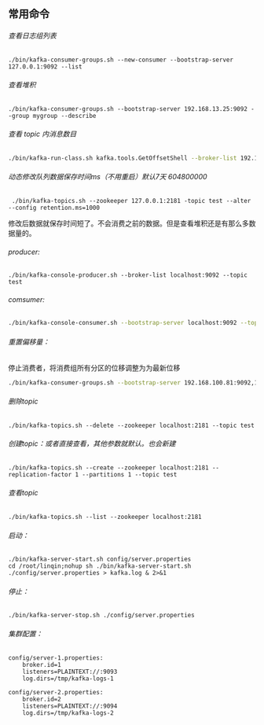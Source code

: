 ## 常用命令

###### 查看日志组列表

```shell
./bin/kafka-consumer-groups.sh --new-consumer --bootstrap-server 127.0.0.1:9092 --list
```

###### 查看堆积

```shell
./bin/kafka-consumer-groups.sh --bootstrap-server 192.168.13.25:9092 --group mygroup --describe
```

###### 查看 topic 内消息数目

```sh
./bin/kafka-run-class.sh kafka.tools.GetOffsetShell --broker-list 192.168.13.33:9092  --topic lin --time -1 --offsets 1 | awk -F  ":" '{sum += $3} END {print sum}'
```



###### 动态修改队列数据保存时间ms（不用重启）默认7天 604800000

```shell
 ./bin/kafka-topics.sh --zookeeper 127.0.0.1:2181 -topic test --alter --config retention.ms=1000
```

修改后数据就保存时间短了。不会消费之前的数据。但是查看堆积还是有那么多数据量的。



###### producer:

```shell
./bin/kafka-console-producer.sh --broker-list localhost:9092 --topic test
```



###### comsumer:

```sh
./bin/kafka-console-consumer.sh --bootstrap-server localhost:9092 --topic test --from-beginning
```

###### 重置偏移量：

停止消费者，将消费组所有分区的位移调整为为最新位移

```sh
./bin/kafka-consumer-groups.sh --bootstrap-server 192.168.100.81:9092,192.168.100.82:9092 --group mygroup --reset-offsets --all-topics --to-latest --execute
```



###### 删除topic

```shell
./bin/kafka-topics.sh --delete --zookeeper localhost:2181 --topic test
```



###### 创建topic：或者直接查看，其他参数就默认。也会新建

```shell
./bin/kafka-topics.sh --create --zookeeper localhost:2181 --replication-factor 1 --partitions 1 --topic test
```



###### 查看topic

```shell
./bin/kafka-topics.sh --list --zookeeper localhost:2181
```



###### 启动：

```shell
./bin/kafka-server-start.sh config/server.properties
cd /root/linqin;nohup sh ./bin/kafka-server-start.sh ./config/server.properties > kafka.log & 2>&1
```



###### 停止：

```shell
./bin/kafka-server-stop.sh ./config/server.properties 
```



###### 集群配置：

```shell
config/server-1.properties:
    broker.id=1
    listeners=PLAINTEXT://:9093
    log.dirs=/tmp/kafka-logs-1

config/server-2.properties:
    broker.id=2
    listeners=PLAINTEXT://:9094
    log.dirs=/tmp/kafka-logs-2
```

